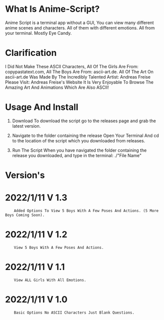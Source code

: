 # What Is Anime-Script?
   Anime Script is a terminal app without a GUI, You can view many different anime scenes
   and characters. 
   All of them with different emotions. 
   All from your terminal.
   Mostly Eye Candy.
 
 # Clarification
   I Did Not Make These ASCII Characters, All Of The Girls Are From: copypastatext.com, All The Boys Are From: ascii-art.de. 
   All Of The Art On ascii-art.de Was Made    By The Incredibly Talented Artist: Andreas Freise
   Please Visit: Andreas Freise's Website
   It Is Very Enjoyable To Browse The Amazing Art And Animations Which Are Also ASCII!
 
 # Usage And Install
   1. Download
       To download the script go to the releases page and grab the latest version.
   
   2. Navigate to the folder containing the release
       Open Your Terminal And cd to the location of the script which you downloaded from releases.
   
   3. Run The Script
       When you have navigated the folder containing the release you downloaded,
        and type in the terminal:
            ./"File Name"

# Version's
  # 2022/1/11 V 1.3
        Added Options To View 5 Boys With A Few Poses And Actions. (5 More Boys Coming Soon).
  
  # 2022/1/11 V 1.2
        View 5 Boys With A Few Poses And Actions.
  
  # 2022/1/11 V 1.1
        View ALL Girls With All Emotions.
  
  # 2022/1/11 V 1.0
        Basic Options No ASCII Characters Just Blank Questions.
